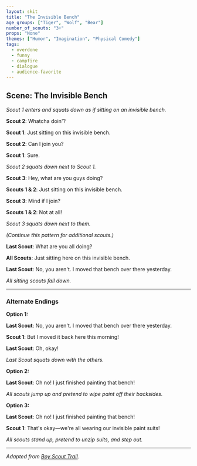```yaml
---
layout: skit
title: "The Invisible Bench"
age_groups: ["Tiger", "Wolf", "Bear"]
number_of_scouts: "3+"
props: "None"
themes: ["Humor", "Imagination", "Physical Comedy"]
tags:
  - overdone
  - funny
  - campfire
  - dialogue
  - audience-favorite
---
```


## Scene: The Invisible Bench

*Scout 1 enters and squats down as if sitting on an invisible bench.*

**Scout 2**: Whatcha doin'?

**Scout 1**: Just sitting on this invisible bench.

**Scout 2**: Can I join you?

**Scout 1**: Sure.

*Scout 2 squats down next to Scout 1.*

**Scout 3**: Hey, what are you guys doing?

**Scouts 1 & 2**: Just sitting on this invisible bench.

**Scout 3**: Mind if I join?

**Scouts 1 & 2**: Not at all!

*Scout 3 squats down next to them.*

*(Continue this pattern for additional scouts.)*

**Last Scout**: What are you all doing?

**All Scouts**: Just sitting here on this invisible bench.

**Last Scout**: No, you aren't. I moved that bench over there yesterday.

*All sitting scouts fall down.*

---

### Alternate Endings

**Option 1:**

**Last Scout**: No, you aren't. I moved that bench over there yesterday.

**Scout 1**: But I moved it back here this morning!

**Last Scout**: Oh, okay!

*Last Scout squats down with the others.*

**Option 2:**

**Last Scout**: Oh no! I just finished painting that bench!

*All scouts jump up and pretend to wipe paint off their backsides.*

**Option 3:**

**Last Scout**: Oh no! I just finished painting that bench!

**Scout 1**: That's okay—we're all wearing our invisible paint suits!

*All scouts stand up, pretend to unzip suits, and step out.*

---

*Adapted from [Boy Scout Trail](https://boyscouttrail.com/content/skit/invisible_bench_plus_addons-100.asp).*
